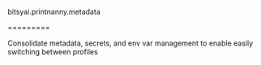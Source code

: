 bitsyai.printnanny.metadata

=========

Consolidate metadata, secrets, and env var management to enable easily switching between profiles

